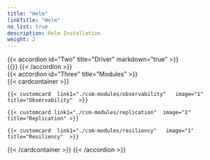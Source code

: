 ```yaml
---
title: "Helm"
linkTitle: "Helm"
no_list: true
description: Helm Installation
weight: 2
---
```

{{< accordion id="Two" title="Driver" markdown="true" >}}  
{{<include  file="content/docs/getting-started/uninstallation/helm/driver/driver.md" >}}
{{< /accordion >}} 
<br>
{{< accordion id="Three" title="Modules"  >}}   
{{< cardcontainer >}}


    {{< customcard  link1="./csm-modules/observability"   image="1" title="Observability"  >}} 

    {{< customcard link1="./csm-modules/replication"  image="1" title="Replication" >}}

    {{< customcard  link1="./csm-modules/resiliency"   image="1" title="Resiliency"  >}}

{{< /cardcontainer >}}
{{< /accordion >}}

